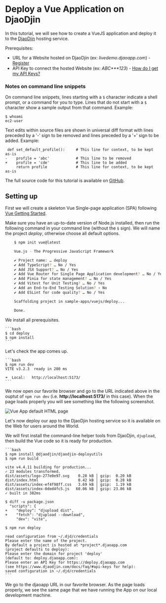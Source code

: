 Deploy a Vue Application on DjaoDjin
====================================

In this tutorial, we will see how to create  a VueJS application
and deploy it to the [DjaoDjin](https://www.djaodjin.com/) hosting service.

Prerequisites:

- URL for a Website hosted on DjaoDjin (ex: _livedemo.djaoapp.com_) -
[Register](https://www.djaodjin.com/register/)
- API Key to connect the hosted Website (ex: _ABC***123_) -
[How do I get my API Keys?](https://www.djaodjin.com/docs/faq/#api-keys)

### Notes on command line snippets

On command line snippets, lines starting with a `$` character indicate
a shell prompt, or a command for you to type. Lines that do not start
with a `$` character show a sample output from that command.
Example:

    $ whoami
    ec2-user

Text edits within source files are shown in universal diff format with lines
preceded by a '-' sign to be removed and lines preceded by a '+' sign to be
added. Example:

     def set_default_profile():     # This line for context, to be kept as-is
    -    profile = 'abc'            # This line to be removed
    +    profile = 'cde'            # This line to be added
         return profile             # This line for context, to be kept as-is

The full source code for this tutorial is available on
[GitHub](https://github.com/djaodjin/sample-apps/tree/main/vuejs/deploy).


Setting up
----------

First we will create a skeleton Vue Single-page application (SPA)
following [Vue Getting Started](https://vuejs.org/guide/quick-start.html).

Make sure you have an up-to-date version of Node.js installed, then run
the following command in your command line (without the `$` sign). We will
name the project <em>deploy</em>, otherwise choose all default options.

```bash
    $ npm init vue@latest

    Vue.js - The Progressive JavaScript Framework

    ✔ Project name: … deploy
    ✔ Add TypeScript? … No / Yes
    ✔ Add JSX Support? … No / Yes
    ✔ Add Vue Router for Single Page Application development? … No / Yes
    ✔ Add Pinia for state management? … No / Yes
    ✔ Add Vitest for Unit Testing? … No / Yes
    ✔ Add an End-to-End Testing Solution? › No
    ✔ Add ESLint for code quality? … No / Yes

    Scaffolding project in sample-apps/vuejs/deploy...

    Done.
```

We install all prerequisites.

    ```bash
    $ cd deploy
    $ npm install
    ```

Let's check the app comes up.

    ```bash
    $ npm run dev
    VITE v3.2.3  ready in 280 ms

    ➜  Local:   http://localhost:5173/
    ```

We now open our favorite browser and go to the URL indicated above
in the ouptut of `npm run dev` (i.e. <strong>http://localhost:5173/</strong>
in this case). When the page loads properly
you will see something like the following screenshot.

![Vue App default HTML page](https://www.djaodjin.com/static/img/docs/tutorials/vuejs-deploy-1.png "Vue App default HTML page")

Let's now deploy our app to the DjaoDjin hosting service so it is available
on the Web for users around the World.

We will first install the command-line helper tools from DjaoDjin,
<code>djupload</code>, then build the Vue code so it is ready for production.

    ```bash
    $ npm install @djaodjin/djaodjin-deployutils
    $ npm run build

    vite v4.4.11 building for production...
    ✓ 23 modules transformed.
    dist/assets/logo-277e0e97.svg    0.28 kB │ gzip:  0.20 kB
    dist/index.html                  0.42 kB │ gzip:  0.28 kB
    dist/assets/index-ef4f98ff.css   3.69 kB │ gzip:  1.19 kB
    dist/assets/index-0ded4fc5.js   60.06 kB │ gzip: 23.86 kB
    ✓ built in 382ms

    $ diff -u package.json
      "scripts": {
    +    "deploy": "djupload dist",
    +    "fetch": "djupload --download",
         "dev": "vite",

    $ npm run deploy

    read configuration from ~/.djd/credentials
    Please enter the name of the project.
    By default a project is hosted at *project*.djaoapp.com
    (project defaults to deploy):
    Please enter the domain for project 'deploy'
    (default to: deploy.djaoapp.com):
    Please enter an API Key for https://deploy.djaoapp.com
    (see https://www.djaodjin.com/docs/faq/#api-keys for help):
    saved configuration in ~/.djd/credentials
    ```

We go to the djaoapp URL in our favorite browser. As the page loads properly,
we see the same page that we have running the App on our local development
machine.
